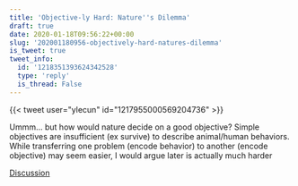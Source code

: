 ```yaml
---
title: 'Objective-ly Hard: Nature''s Dilemma'
draft: true
date: 2020-01-18T09:56:22+00:00
slug: '202001180956-objectively-hard-natures-dilemma'
is_tweet: true
tweet_info:
  id: '1218351393624342528'
  type: 'reply'
  is_thread: False
---
```




{{< tweet user="ylecun" id="1217955000569204736" >}}

Ummm... but how would nature decide on a good objective? Simple objectives are insufficient (ex survive) to describe animal/human behaviors. While transferring one problem (encode behavior) to another (encode objective) may seem easier, I would argue later is actually much harder

[Discussion](https://x.com/sytelus/status/1218351393624342528)
